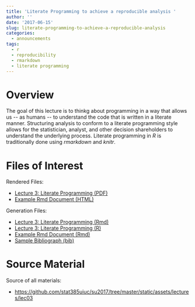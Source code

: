 ```yaml
---
title: 'Literate Programming to achieve a reproducible analysis '
author: ''
date: '2017-06-15'
slug: literate-programming-to-achieve-a-reproducible-analysis
categories:
  - announcements
tags:
  - r
  - reproducibility
  - rmarkdown
  - literate programming
---
```


# Overview

The goal of this lecture is to thinkg about programming in a way that allows
us -- as humans -- to understand the code that is written in a literate manner.
Structuring analysis to conform to a literate programming style allows for
the statistician, analyst, and other decision shareholders to understand the
underlying process. Literate programming in _R_ is traditionally done using
_rmarkdown_ and _knitr_.

# Files of Interest 

Rendered Files:

* [Lecture 3: Literate Programming (PDF)](/assets/lectures/lec03/lec03_literate_programming.pdf)
* [Example Rmd Document (HTML)](/assets/lectures/lec03/example_rmd_document.html)

Generation Files:

* [Lecture 3: Literate Programming (Rmd)](/assets/lectures/lec03/lec03_literate_programming.Rmd)
* [Lecture 3: Literate Programming (R)](/assets/lectures/lec03/r_lec03_literate_programming.R)
* [Example Rmd Document (Rmd)](/assets/lectures/lec03/example_rmd_document.Rmd)
* [Sample Bibliograph (bib)](/assets/lectures/lec03/mybib.bib)

# Source Material

Source of all materials: 

* <https://github.com/stat385uiuc/su2017/tree/master/static/assets/lectures/lec03>

